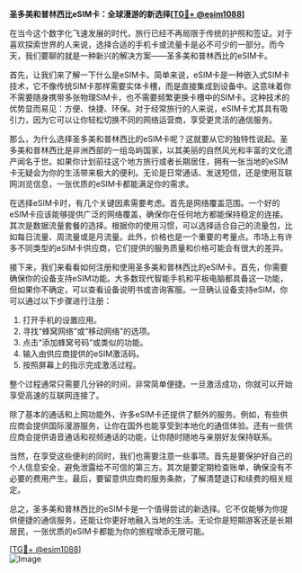 **圣多美和普林西比eSIM卡：全球漫游的新选择[[TG💪+ @esim1088](https://t.me/s/esim1088)]**

在当今这个数字化飞速发展的时代，旅行已经不再局限于传统的护照和签证。对于喜欢探索世界的人来说，选择合适的手机卡或流量卡是必不可少的一部分。而今天，我们要聊的就是一种新兴的解决方案——圣多美和普林西比的eSIM卡。

首先，让我们来了解一下什么是eSIM卡。简单来说，eSIM卡是一种嵌入式SIM卡技术，它不像传统SIM卡那样需要实体卡槽，而是直接集成到设备中。这意味着你不需要随身携带多张物理SIM卡，也不需要频繁更换卡槽中的SIM卡。这种技术的优势显而易见：方便、快捷、环保。对于经常旅行的人来说，eSIM卡尤其具有吸引力，因为它可以让你轻松切换不同的网络运营商，享受更灵活的通信服务。

那么，为什么选择圣多美和普林西比的eSIM卡呢？这就要从它的独特性说起。圣多美和普林西比是非洲西部的一组岛屿国家，以其美丽的自然风光和丰富的文化遗产闻名于世。如果你计划前往这个地方旅行或者长期居住，拥有一张当地的eSIM卡无疑会为你的生活带来极大的便利。无论是日常通话、发送短信，还是使用互联网浏览信息，一张优质的eSIM卡都能满足你的需求。

在选择eSIM卡时，有几个关键因素需要考虑。首先是网络覆盖范围。一个好的eSIM卡应该能够提供广泛的网络覆盖，确保你在任何地方都能保持稳定的连接。其次是数据流量套餐的选择。根据你的使用习惯，可以选择适合自己的流量包，比如每日流量、周流量或是月流量。此外，价格也是一个重要的考量点。市场上有许多不同类型的eSIM卡供应商，它们提供的服务质量和价格可能会有很大的差异。

接下来，我们来看看如何注册和使用圣多美和普林西比的eSIM卡。首先，你需要确保你的设备支持eSIM功能。大多数现代智能手机和平板电脑都具备这一功能，但如果你不确定，可以查看设备说明书或咨询客服。一旦确认设备支持eSIM，你可以通过以下步骤进行注册：

1. 打开手机的设置应用。
2. 寻找“蜂窝网络”或“移动网络”的选项。
3. 点击“添加蜂窝号码”或类似的功能。
4. 输入由供应商提供的eSIM激活码。
5. 按照屏幕上的指示完成激活过程。

整个过程通常只需要几分钟的时间，非常简单便捷。一旦激活成功，你就可以开始享受高速的互联网连接了。

除了基本的通话和上网功能外，许多eSIM卡还提供了额外的服务。例如，有些供应商会提供国际漫游服务，让你在国外也能享受到本地化的通信体验。还有一些供应商会提供语音通话和视频通话的功能，让你随时随地与亲朋好友保持联系。

当然，在享受这些便利的同时，我们也需要注意一些事项。首先是要保护好自己的个人信息安全，避免泄露给不可信的第三方。其次是要定期检查账单，确保没有不必要的费用产生。最后，要留意供应商的服务条款，了解清楚退订和续费的相关规定。

总之，圣多美和普林西比的eSIM卡是一个值得尝试的新选择。它不仅能够为你提供便捷的通信服务，还能让你更好地融入当地的生活。无论你是短期游客还是长期居民，一张优质的eSIM卡都能为你的旅程增添无限可能。

[[TG💪+ @esim1088](https://t.me/s/esim1088)]  
![Image](https://i.postimg.cc/4NQfJmqS/Snipaste-2025-05-13-00-14-12.png)